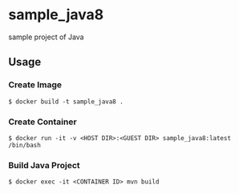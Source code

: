 # sample_java8
sample project of Java

## Usage

### Create Image

```
$ docker build -t sample_java8 .
```

### Create Container

```
$ docker run -it -v <HOST DIR>:<GUEST DIR> sample_java8:latest /bin/bash
```

### Build Java Project

```
$ docker exec -it <CONTAINER ID> mvn build
```
